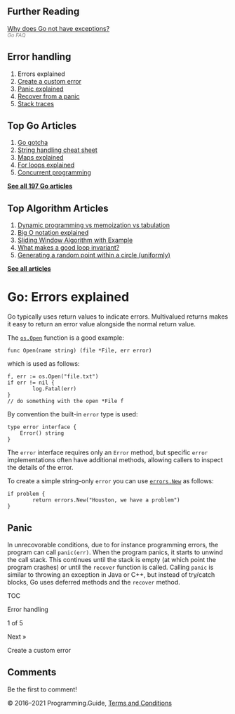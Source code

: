



## Further Reading

[Why does Go not have exceptions?](https://golang.org/doc/faq#exceptions)  
<span style="color: grey; font-style: italic; font-size: smaller">Go FAQ</span>

## Error handling

1.  Errors explained
2.  [Create a custom error](create-error.html)
3.  [Panic explained](panic-explained.html)
4.  [Recover from a panic](recover-from-panic.html)
5.  [Stack traces](stack-trace.html)

## Top Go Articles

1.  [Go gotcha](go-gotcha.html)
2.  [String handling cheat sheet](string-functions-reference-cheat-sheet.html)
3.  [Maps explained](maps-explained.html)
4.  [For loops explained](for-loop.html)
5.  [Concurrent programming](go-concurrency-tutorial.html)

[**See all 197 Go articles**](index.html)



## Top Algorithm Articles

1.  [Dynamic programming vs memoization vs tabulation](../dynamic-programming-vs-memoization-vs-tabulation.html)
2.  [Big O notation explained](../big-o-notation-explained.html)
3.  [Sliding Window Algorithm with Example](../sliding-window-example.html)
4.  [What makes a good loop invariant?](../what-makes-a-good-loop-invariant.html)
5.  [Generating a random point within a circle (uniformly)](../random-point-within-circle.html)

[**See all articles**](../index.html)

# Go: Errors explained

Go typically uses return values to indicate errors. Multivalued returns makes it easy to return an error value alongside the normal return value.

The [`os.Open`](https://golang.org/pkg/os/#Open) function is a good example:

    func Open(name string) (file *File, err error)

which is used as follows:

    f, err := os.Open("file.txt")
    if err != nil {
            log.Fatal(err)
    }
    // do something with the open *File f

By convention the built-in `error` type is used:

    type error interface {
        Error() string
    }

The `error` interface requires only an `Error` method, but specific `error` implementations often have additional methods, allowing callers to inspect the details of the error.

To create a simple string-only `error` you can use [`errors.New`](https://golang.org/pkg/errors/#New) as follows:

    if problem {
            return errors.New("Houston, we have a problem")
    }

## Panic

In unrecovorable conditions, due to for instance programming errors, the program can call `panic(err)`. When the program panics, it starts to unwind the call stack. This continues until the stack is empty (at which point the program crashes) or until the `recover` function is called. Calling `panic` is similar to throwing an exception in Java or C++, but instead of try/catch blocks, Go uses deferred methods and the `recover` method.

[](go-errors-tutorial.html)

TOC

Error handling

1 of 5

<a href="create-error.html" class="next"></a>

Next »

Create a custom error

## Comments

Be the first to comment!

© 2016–2021 Programming.Guide, [Terms and Conditions](../terms-and-conditions.html)
